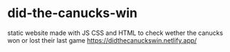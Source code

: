 # did-the-canucks-win
static website made with JS CSS and HTML to check wether the canucks won or lost their last game
https://didthecanuckswin.netlify.app/
